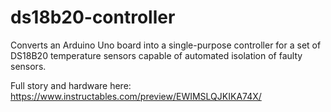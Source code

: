 # ds18b20-controller
Converts an Arduino Uno board into a single-purpose controller for a set of DS18B20 temperature sensors capable of automated isolation of faulty sensors.

Full story and hardware here: https://www.instructables.com/preview/EWIMSLQJKIKA74X/
